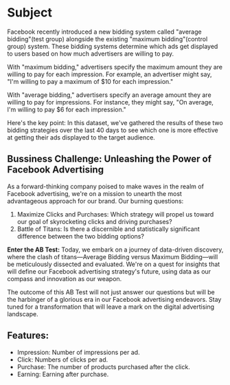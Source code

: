 # Subject
Facebook recently introduced a new bidding system called "average bidding"(test group) alongside the existing "maximum bidding"(control group) system. These bidding systems determine which ads get displayed to users based on how much advertisers are willing to pay.

With "maximum bidding," advertisers specify the maximum amount they are willing to pay for each impression. For example, an advertiser might say, "I'm willing to pay a maximum of $10 for each impression."

With "average bidding," advertisers specify an average amount they are willing to pay for impressions. For instance, they might say, "On average, I'm willing to pay $6 for each impression."

Here's the key point: In this dataset, we've gathered the results of these two bidding strategies over the last 40 days to see which one is more effective at getting their ads displayed to the target audience.

## Bussiness Challenge: Unleashing the Power of Facebook Advertising

As a forward-thinking company poised to make waves in the realm of Facebook advertising, we're on a mission to unearth the most advantageous approach for our brand. Our burning questions:

1. Maximize Clicks and Purchases: Which strategy will propel us toward our goal of skyrocketing clicks and driving purchases?
2. Battle of Titans: Is there a discernible and statistically significant difference between the two bidding options?

**Enter the AB Test:** Today, we embark on a journey of data-driven discovery, where the clash of titans—Average Bidding versus Maximum Bidding—will be meticulously dissected and evaluated. We're on a quest for insights that will define our Facebook advertising strategy's future, using data as our compass and innovation as our weapon.

The outcome of this AB Test will not just answer our questions but will be the harbinger of a glorious era in our Facebook advertising endeavors. Stay tuned for a transformation that will leave a mark on the digital advertising landscape.

## Features:
* Impression: Number of impressions per ad.
* Click: Numbers of clicks per ad.
* Purchase: The number of products purchased after the click.
* Earning: Earning after purchase.
